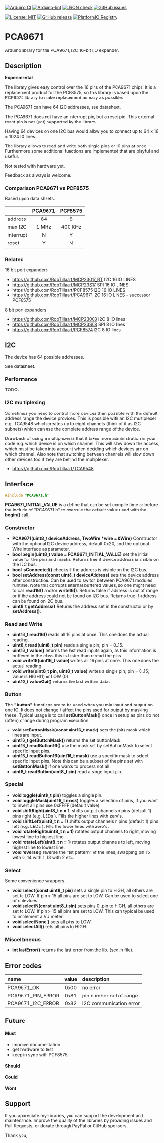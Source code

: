 
[![Arduino CI](https://github.com/RobTillaart/PCA9671/workflows/Arduino%20CI/badge.svg)](https://github.com/marketplace/actions/arduino_ci)
[![Arduino-lint](https://github.com/RobTillaart/PCA9671/actions/workflows/arduino-lint.yml/badge.svg)](https://github.com/RobTillaart/PCA9671/actions/workflows/arduino-lint.yml)
[![JSON check](https://github.com/RobTillaart/PCA9671/actions/workflows/jsoncheck.yml/badge.svg)](https://github.com/RobTillaart/PCA9671/actions/workflows/jsoncheck.yml)
[![GitHub issues](https://img.shields.io/github/issues/RobTillaart/PCA9671.svg)](https://github.com/RobTillaart/PCA9671/issues)

[![License: MIT](https://img.shields.io/badge/license-MIT-green.svg)](https://github.com/RobTillaart/PCA9671/blob/master/LICENSE)
[![GitHub release](https://img.shields.io/github/release/RobTillaart/PCA9671.svg?maxAge=3600)](https://github.com/RobTillaart/PCA9671/releases)
[![PlatformIO Registry](https://badges.registry.platformio.org/packages/robtillaart/library/PCA9671.svg)](https://registry.platformio.org/libraries/robtillaart/PCA9671)


# PCA9671

Arduino library for the PCA9671, I2C 16-bit I/O expander.


## Description

**Experimental**

The library gives easy control over the 16 pins of the PCA9671 chips.
It is a replacement product for the PCF8575, so this library is based
upon the PCF8575 library to make replacement as easy as possible.

The PCA9671 can have 64 I2C addresses, see datasheet.

The PCA9671 does not have an interrupt pin, but a reset pin.
This external reset pin is not (yet) supported by the library.

Having 64 devices on one I2C bus would allow you to connect up to
64 x 16 = 1024 IO lines.

The library allows to read and write both single pins or 16 pins at once.
Furthermore some additional functions are implemented that are playful and useful.

Not tested with hardware yet.

Feedback as always is welcome.


### Comparison PCA9671 vs PCF8575

Based upon data sheets.

|             |  PCA9671  |  PCF8575  |
|:------------|:---------:|:---------:|
|  address    |    64     |     8     |
|  max I2C    |   1 MHz   |  400 KHz  |
|  interrupt  |     N     |     Y     |
|  reset      |     Y     |     N     |
|             |           |           |



### Related

16 bit port expanders

- https://github.com/RobTillaart/MCP23017_RT  I2C 16 IO LINES
- https://github.com/RobTillaart/MCP23S17  SPI 16 IO LINES
- https://github.com/RobTillaart/PCF8575  I2C 16 IO LINES
- https://github.com/RobTillaart/PCA9671  I2C 16 IO LINES - successor PCF8575


8 bit port expanders

- https://github.com/RobTillaart/MCP23008  I2C 8 IO lines
- https://github.com/RobTillaart/MCP23S08  SPI 8 IO lines
- https://github.com/RobTillaart/PCF8574  I2C 8 IO lines


## I2C

The device has 64 possible addresses.

See datasheet.

### Performance

TODO:

### I2C multiplexing

Sometimes you need to control more devices than possible with the default
address range the device provides.
This is possible with an I2C multiplexer e.g. TCA9548 which creates up 
to eight channels (think of it as I2C subnets) which can use the complete 
address range of the device. 

Drawback of using a multiplexer is that it takes more administration in 
your code e.g. which device is on which channel. 
This will slow down the access, which must be taken into account when
deciding which devices are on which channel.
Also note that switching between channels will slow down other devices 
too if they are behind the multiplexer.

- https://github.com/RobTillaart/TCA9548


## Interface

```cpp
#include "PCA9671.h"
```

**PCA9671_INITIAL_VALUE** is a define that can be set compile time or before
the include of "PCA9671.h" to overrule the default value used with the 
**begin()** call.


### Constructor

- **PCA9671(uint8_t deviceAddress, TwoWire \*wire = &Wire)** Constructor with the optional 
I2C device address, default 0x20, and the optional Wire interface as parameter.
- **bool begin(uint8_t value = PCA9671_INITIAL_VALUE)** set the initial value for the pins and masks.
Returns true if device address is visible on the I2C bus.
- **bool isConnected()** checks if the address is visible on the I2C bus.
- **bool setAddress(const uint8_t deviceAddress)** sets the device address after construction. 
Can be used to switch between PCA9671 modules runtime. Note this corrupts internal buffered values, 
so one might need to call **read16()** and/or **write16()**. 
Returns false if address is out of range or if the address could not be found on I2C bus.
Returns true if address can be found on I2C bus.
- **uint8_t getAddress()** Returns the address set in the constructor or by **setAddress()**.


### Read and Write

- **uint16_t read16()** reads all 16 pins at once. This one does the actual reading.
- **uint8_t read(uint8_t pin)** reads a single pin; pin = 0..15.
- **uint16_t value()** returns the last read inputs again, as this information is buffered 
in the class this is faster than reread the pins.
- **void write16(uint16_t value)** writes all 16 pins at once. This one does the actual reading.
- **void write(uint8_t pin, uint8_t value)** writes a single pin; pin = 0..15; value is HIGH(1) or LOW (0).
- **uint16_t valueOut()** returns the last written data.


### Button

The **"button"** functions are to be used when you mix input and output on one IC.
It does not change / affect the pins used for output by masking these.
Typical usage is to call **setButtonMask()** once in setup as pins do not (often) change
during program execution. 

- **void setButtonMask(const uint16_t mask)** sets the (bit) mask which lines are input.
- **uint16_t getButtonMask()** returns the set buttonMask.
- **uint16_t readButton16()** use the mask set by setButtonMask to select specific input pins.
- **uint16_t readButton16(uint16_t mask)** use a specific mask to select specific input pins.
Note this can be a subset of the pins set with **setButtonMask()** if one wants to process not all.
- **uint8_t readButton(uint8_t pin)** read a singe input pin.


### Special

- **void toggle(uint8_t pin)** toggles a single pin.
- **void toggleMask(uint16_t mask)** toggles a selection of pins, 
if you want to invert all pins use 0xFFFF (default value).
- **void shiftRight(uint8_t n = 1)** shifts output channels n pins (default 1) pins right (e.g. LEDs ).
Fills the higher lines with zero's.
- **void shiftLeft(uint8_t n = 1)**  shifts output channels n pins (default 1) pins left (e.g. LEDs ).
Fills the lower lines with zero's.
- **void rotateRight(uint8_t n = 1)** rotates output channels to right, moving lowest line to highest line.
- **void rotateLeft(uint8_t n = 1)** rotates output channels to left, moving highest line to lowest line.
- **void reverse()** reverse the "bit pattern" of the lines, swapping pin 15 with 0, 14 with 1, 13 with 2 etc..


### Select

Some convenience wrappers.

- **void select(const uint8_t pin)** sets a single pin to HIGH, all others are set to LOW.
If pin > 15 all pins are set to LOW.
Can be used to select one of n devices.
- **void selectN(const uint8_t pin)** sets pins 0..pin to HIGH, all others are set to LOW.
If pin > 15 all pins are set to LOW.
This can typical be used to implement a VU meter.
- **void selectNone()** sets all pins to LOW.
- **void selectAll()** sets all pins to HIGH.


### Miscellaneous

- **int lastError()** returns the last error from the lib. (see .h file).


## Error codes


|  name               |  value  |  description              |
|:--------------------|:-------:|:--------------------------|
|  PCA9671_OK         |  0x00   |  no error                 |
|  PCA9671_PIN_ERROR  |  0x81   |  pin number out of range  |
|  PCA9671_I2C_ERROR  |  0x82   |  I2C communication error  |


## Future

#### Must

- improve documentation
- get hardware to test
- keep in sync with PCF8575.

#### Should


#### Could


#### Wont


## Support

If you appreciate my libraries, you can support the development and maintenance.
Improve the quality of the libraries by providing issues and Pull Requests, or
donate through PayPal or GitHub sponsors.

Thank you,


